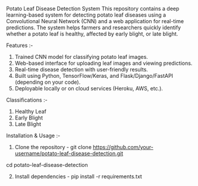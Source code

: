 Potato Leaf Disease Detection System
This repository contains a deep learning-based system for detecting potato leaf diseases using a Convolutional Neural Network (CNN) and a web application for real-time predictions. 
The system helps farmers and researchers quickly identify whether a potato leaf is healthy, affected by early blight, or late blight.

Features :-
1) Trained CNN model for classifying potato leaf images.
2) Web-based interface for uploading leaf images and viewing predictions.
3) Real-time disease detection with user-friendly results.
4) Built using Python, TensorFlow/Keras, and Flask/Django/FastAPI (depending on your code).
5) Deployable locally or on cloud services (Heroku, AWS, etc.).

Classifications :-
1) Healthy Leaf
2) Early Blight
3) Late Blight

Installation & Usage :-

1) Clone the repository -
git clone https://github.com/your-username/potato-leaf-disease-detection.git

cd potato-leaf-disease-detection

2) Install dependencies -
pip install -r requirements.txt
